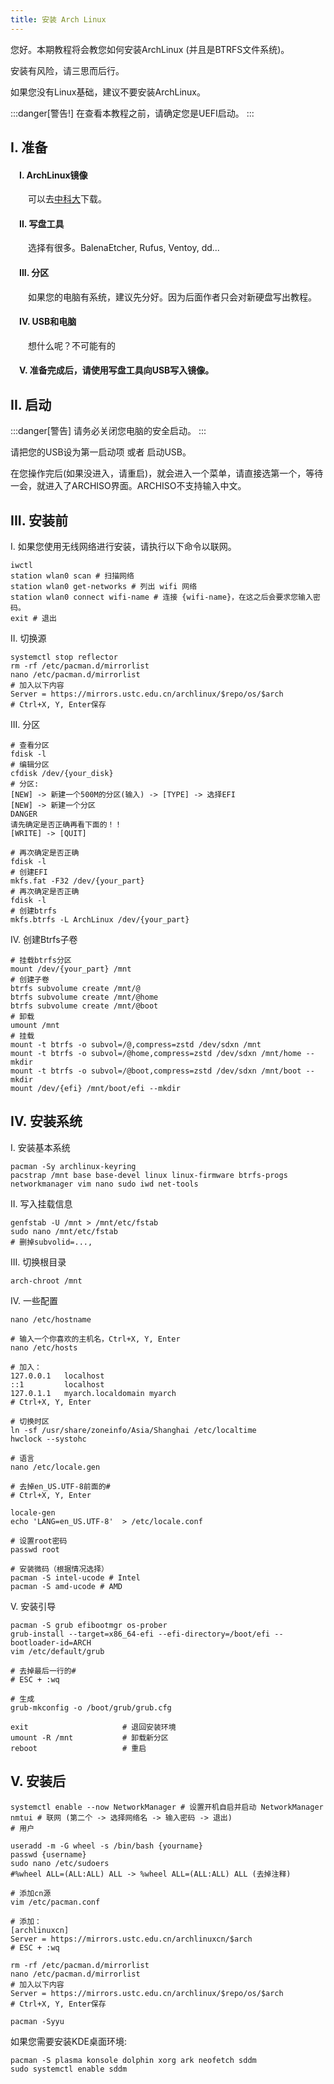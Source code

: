 ```yaml
---
title: 安装 Arch Linux
---
```


您好。本期教程将会教您如何安装ArchLinux (并且是BTRFS文件系统)。

安装有风险，请三思而后行。

如果您没有Linux基础，建议不要安装ArchLinux。

:::danger[警告!]
在查看本教程之前，请确定您是UEFI启动。
:::



## I. 准备
#### &emsp;I. ArchLinux镜像
&emsp;&emsp;可以去[中科大](https://mirrors.ustc.edu.cn/archlinux/iso/latest/)下载。
#### &emsp;II. 写盘工具
&emsp;&emsp;选择有很多。BalenaEtcher, Rufus, Ventoy, dd...
#### &emsp;III. 分区
&emsp;&emsp;如果您的电脑有系统，建议先分好。因为后面作者只会对新硬盘写出教程。
#### &emsp;IV. USB和电脑
&emsp;&emsp;想什么呢？不可能有的

#### &emsp;V. 准备完成后，请使用写盘工具向USB写入镜像。

## II.  启动
   :::danger[警告]
   请务必关闭您电脑的安全启动。
   :::

   请把您的USB设为第一启动项 或者 启动USB。

   在您操作完后(如果没进入，请重启)，就会进入一个菜单，请直接选第一个，等待一会，就进入了ARCHISO界面。ARCHISO不支持输入中文。

## III. 安装前

   I. 如果您使用无线网络进行安装，请执行以下命令以联网。

```shell
iwctl
station wlan0 scan # 扫描网络
station wlan0 get-networks # 列出 wifi 网络
station wlan0 connect wifi-name # 连接 {wifi-name}，在这之后会要求您输入密码。
exit # 退出
```

   II. 切换源

```shell
systemctl stop reflector
rm -rf /etc/pacman.d/mirrorlist
nano /etc/pacman.d/mirrorlist
# 加入以下内容
Server = https://mirrors.ustc.edu.cn/archlinux/$repo/os/$arch
# Ctrl+X, Y, Enter保存
```

   III. 分区

```shell
# 查看分区
fdisk -l
# 编辑分区
cfdisk /dev/{your_disk}
# 分区:
[NEW] -> 新建一个500M的分区(输入) -> [TYPE] -> 选择EFI
[NEW] -> 新建一个分区
DANGER
请先确定是否正确再看下面的！！
[WRITE] -> [QUIT]

# 再次确定是否正确
fdisk -l
# 创建EFI
mkfs.fat -F32 /dev/{your_part}
# 再次确定是否正确
fdisk -l
# 创建btrfs
mkfs.btrfs -L ArchLinux /dev/{your_part}
```

   IV. 创建Btrfs子卷

```shell
# 挂载btrfs分区
mount /dev/{your_part} /mnt
# 创建子卷
btrfs subvolume create /mnt/@
btrfs subvolume create /mnt/@home
btrfs subvolume create /mnt/@boot
# 卸载
umount /mnt
# 挂载
mount -t btrfs -o subvol=/@,compress=zstd /dev/sdxn /mnt
mount -t btrfs -o subvol=/@home,compress=zstd /dev/sdxn /mnt/home --mkdir
mount -t btrfs -o subvol=/@boot,compress=zstd /dev/sdxn /mnt/boot --mkdir
mount /dev/{efi} /mnt/boot/efi --mkdir
```

## IV. 安装系统

   I. 安装基本系统

```shell
pacman -Sy archlinux-keyring
pacstrap /mnt base base-devel linux linux-firmware btrfs-progs networkmanager vim nano sudo iwd net-tools
```

   II. 写入挂载信息

```shell
genfstab -U /mnt > /mnt/etc/fstab
sudo nano /mnt/etc/fstab
# 删掉subvolid=...,
```

   III. 切换根目录

```shell
arch-chroot /mnt
```

   IV. 一些配置

```shell
nano /etc/hostname

# 输入一个你喜欢的主机名，Ctrl+X, Y, Enter
nano /etc/hosts

# 加入：
127.0.0.1   localhost
::1         localhost
127.0.1.1   myarch.localdomain myarch
# Ctrl+X, Y, Enter

# 切换时区
ln -sf /usr/share/zoneinfo/Asia/Shanghai /etc/localtime
hwclock --systohc

# 语言
nano /etc/locale.gen

# 去掉en_US.UTF-8前面的#
# Ctrl+X, Y, Enter

locale-gen
echo 'LANG=en_US.UTF-8'  > /etc/locale.conf

# 设置root密码
passwd root

# 安装微码（根据情况选择）
pacman -S intel-ucode # Intel
pacman -S amd-ucode # AMD
```

   V. 安装引导

```shell
pacman -S grub efibootmgr os-prober
grub-install --target=x86_64-efi --efi-directory=/boot/efi --bootloader-id=ARCH
vim /etc/default/grub

# 去掉最后一行的#
# ESC + :wq

# 生成
grub-mkconfig -o /boot/grub/grub.cfg

exit                     # 退回安装环境
umount -R /mnt           # 卸载新分区
reboot                   # 重启
```

## V. 安装后

```shell
systemctl enable --now NetworkManager # 设置开机自启并启动 NetworkManager
nmtui # 联网 (第二个 -> 选择网络名 -> 输入密码 -> 退出)
# 用户

useradd -m -G wheel -s /bin/bash {yourname}
passwd {username}
sudo nano /etc/sudoers
#%wheel ALL=(ALL:ALL) ALL -> %wheel ALL=(ALL:ALL) ALL (去掉注释)

# 添加cn源
vim /etc/pacman.conf

# 添加：
[archlinuxcn]
Server = https://mirrors.ustc.edu.cn/archlinuxcn/$arch
# ESC + :wq

rm -rf /etc/pacman.d/mirrorlist
nano /etc/pacman.d/mirrorlist
# 加入以下内容
Server = https://mirrors.ustc.edu.cn/archlinux/$repo/os/$arch
# Ctrl+X, Y, Enter保存

pacman -Syyu
```

   如果您需要安装KDE桌面环境:

```shell
pacman -S plasma konsole dolphin xorg ark neofetch sddm
sudo systemctl enable sddm
```

